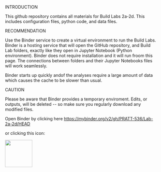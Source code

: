 

INTRODUCTION

This github repository contains all materials for Build Labs 2a-2d. This includes configuration files, python code, and data files.

RECOMMENDATION

Use the Binder service to create a virtual environment to run the Build Labs. Binder is a hosting service that will open the GitHub repository, and Build Lab folders, exactly like they open in Jupyter Notebook (Python environment). Binder does not require installation and it will run froom this page. The connections between folders and their Jupyter Notebooks files will work seamlessly. 

Binder starts up quickly andof the analyses require a large amount of data which causes the cache to be slower than usual.

CAUTION 

Please be aware that Binder provides a temporary enviroment. Edits, or outputs, will be deleted -- so make sure you regularly download any modified files.

Open Binder by clicking here https://mybinder.org/v2/gh/PRATT-536/Lab-2a-2d/HEAD

or clicking this icon:

<a href="https://mybinder.org/v2/gh/PRATT-536/Lab-2a-2d/HEAD"><img src="https://matthiasbussonnier.com/posts/img/binder_logo_128x128.png" width="90" /></a>
